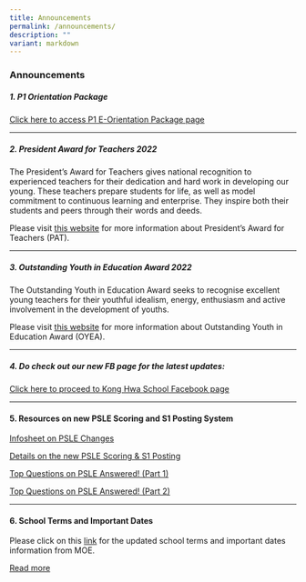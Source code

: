 ```yaml
---
title: Announcements
permalink: /announcements/
description: ""
variant: markdown
---
```

### Announcements

##### 1\. P1 Orientation Package

[Click here to access P1 E-Orientation Package page](https://www.konghwa.moe.edu.sg/information-hub/p1-orientation-2024/)

* * *

##### 2\. President Award for Teachers 2022

The President’s Award for Teachers gives national recognition to experienced teachers for their dedication and hard work in developing our young. These teachers prepare students for life, as well as model commitment to continuous learning and enterprise. They inspire both their students and peers through their words and deeds.
  
Please visit [this website](https://academyofsingaporeteachers.moe.edu.sg/professional-excellence/presidents-award-for-teachers/overview/) for more information about President’s Award for Teachers (PAT).
	
* * *

##### 3\. Outstanding Youth in Education Award 2022

The Outstanding Youth in Education Award seeks to recognise excellent young teachers for their youthful idealism, energy, enthusiasm and active involvement in the development of youths.

Please visit [this website](https://academyofsingaporeteachers.moe.edu.sg/professional-excellence/oyea/overview/) for more information about Outstanding Youth in Education Award (OYEA).

* * *

##### 4\. Do check out our new FB page for the latest updates:

[Click here to proceed to Kong Hwa School Facebook page](https://www.facebook.com/Kong-Hwa-School-%E5%85%89%E5%8D%8E%E5%AD%A6%E6%A0%A1-102151621940645/)

* * *

#### 5\. Resources on new PSLE Scoring and S1 Posting System

[Infosheet on PSLE Changes](/files/Infosheet%20psle.pdf)

[Details on the new PSLE Scoring & S1 Posting](https://www.moe.gov.sg/microsites/psle-fsbb/index.html)

[Top Questions on PSLE Answered! (Part 1)](https://www.youtube.com/watch?v=pp5rWUMMtIc)

[Top Questions on PSLE Answered! (Part 2)](https://go.gov.sg/psle-explainer-2)

* * *

#### 6\. School Terms and Important Dates

Please click on this [link](https://www.moe.gov.sg/education/school-terms-and-important-dates) for the updated school terms and important dates information from MOE.

[Read more](https://www.moe.gov.sg/calendar)
